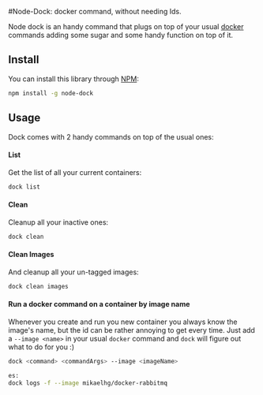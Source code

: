 #Node-Dock: docker command, without needing Ids.

Node dock is an handy command that plugs on top of your usual [docker](https://www.docker.com/) commands adding some sugar and some handy function on top of it.


## Install

You can install this library through [NPM](https://www.npmjs.org/package/node-dock):

```bash
npm install -g node-dock
```

## Usage

Dock comes with 2 handy commands on top of the usual ones:

#### List

Get the list of all your current containers:

```bash
dock list
```

#### Clean

Cleanup all your inactive ones:

```bash
dock clean
```

#### Clean Images

And cleanup all your un-tagged images:

```bash
dock clean images
```

#### Run a docker command on a container by image name

Whenever you create and run you new container you always know the image's name, but the id can be rather annoying to get every time.
Just add a `--image <name>` in your usual `docker` command and `dock` will figure out what to do for you :)

```bash
dock <command> <commandArgs> --image <imageName>

es:
dock logs -f --image mikaelhg/docker-rabbitmq
```